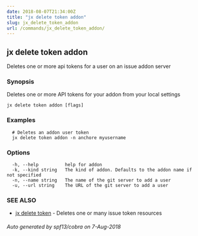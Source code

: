 ```yaml
---
date: 2018-08-07T21:34:00Z
title: "jx delete token addon"
slug: jx_delete_token_addon
url: /commands/jx_delete_token_addon/
---
```

## jx delete token addon

Deletes one or more api tokens for a user on an issue addon server

### Synopsis

Deletes one or more API tokens for your addon from your local settings

```
jx delete token addon [flags]
```

### Examples

```
  # Deletes an addon user token
  jx delete token addon -n anchore myusername
```

### Options

```
  -h, --help          help for addon
  -k, --kind string   The kind of addon. Defaults to the addon name if not specified
  -n, --name string   The name of the git server to add a user
  -u, --url string    The URL of the git server to add a user
```

### SEE ALSO

* [jx delete token](/commands/jx_delete_token/)	 - Deletes one or many issue token resources

###### Auto generated by spf13/cobra on 7-Aug-2018
